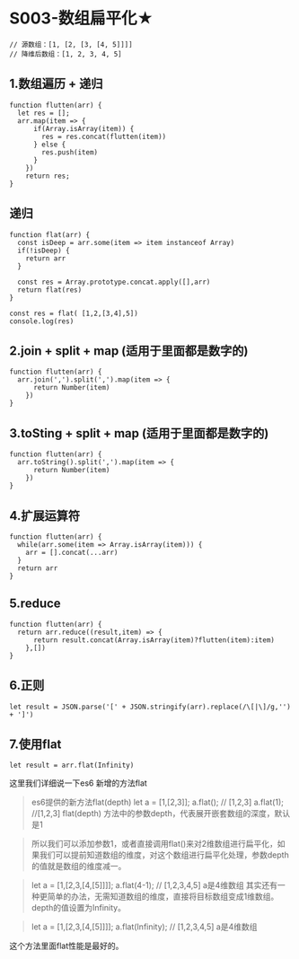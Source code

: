 # S003-数组扁平化★


```
// 源数组：[1, [2, [3, [4, 5]]]]
// 降维后数组：[1, 2, 3, 4, 5]
```

## 1.数组遍历 + 递归
```
function flutten(arr) {
  let res = [];
  arr.map(item => {
      if(Array.isArray(item)) {
        res = res.concat(flutten(item))
      } else {
        res.push(item)
      }
    })
    return res;
}
```

## 递归

```
function flat(arr) {
  const isDeep = arr.some(item => item instanceof Array)
  if(!isDeep) {
    return arr
  }

  const res = Array.prototype.concat.apply([],arr)
  return flat(res)
}

const res = flat( [1,2,[3,4],5])
console.log(res)
```

## 2.join + split + map  (适用于里面都是数字的)

```
function flutten(arr) {
  arr.join(',').split(',').map(item => {
      return Number(item)
    })
}
```

## 3.toSting + split + map (适用于里面都是数字的)

```
function flutten(arr) {
  arr.toString().split(',').map(item => {
      return Number(item)
    })
}
```

## 4.扩展运算符

```
function flutten(arr) {
  while(arr.some(item => Array.isArray(item))) {
    arr = [].concat(...arr)
  }
  return arr
}
```

## 5.reduce

```
function flutten(arr) {
  return arr.reduce((result,item) => {
      return result.concat(Array.isArray(item)?flutten(item):item)
    },[])
}
```


## 6.正则

```
let result = JSON.parse('[' + JSON.stringify(arr).replace(/\[|\]/g,'') + ']')
```


## 7.使用flat

```
let result = arr.flat(Infinity)

```
这里我们详细说一下es6 新增的方法flat
>es6提供的新方法flat(depth)
let a = [1,[2,3]];
a.flat(); // [1,2,3]
a.flat(1); //[1,2,3]
flat(depth) 方法中的参数depth，代表展开嵌套数组的深度，默认是1

>所以我们可以添加参数1，或者直接调用flat()来对2维数组进行扁平化，如果我们可以提前知道数组的维度，对这个数组进行扁平化处理，参数depth的值就是数组的维度减一。

>let a = [1,[2,3,[4,[5]]]];
a.flat(4-1); // [1,2,3,4,5]  a是4维数组
其实还有一种更简单的办法，无需知道数组的维度，直接将目标数组变成1维数组。depth的值设置为Infinity。

>let a = [1,[2,3,[4,[5]]]];
a.flat(Infinity); // [1,2,3,4,5]  a是4维数组


这个方法里面flat性能是最好的。
